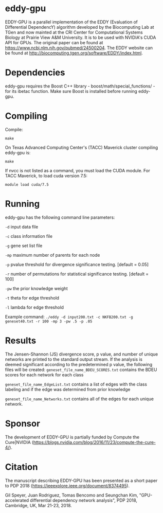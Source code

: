 # eddy-gpu
EDDY-GPU is a parallel implementation  of the EDDY (Evaluation of Differential DependencY) algorithm developed by the Biocomputing Lab at TGen and now mainted at the CRI Center for Computational Systems Biology at Prairie View A&M University. It is to be used with NVIDIA's CUDA API for GPUs. The original paper can be found at https://www.ncbi.nlm.nih.gov/pubmed/24500204. The EDDY website can be found at http://biocomputing.tgen.org/software/EDDY/index.html.  
# Dependencies
eddy-gpu requires the Boost C++ library - boost/math/special_functions/ - for its ibetac function. Make sure Boost is installed before running eddy-gpu.
# Compiling
Compile:

```make```

On Texas Advanced Computing Center's (TACC) Maverick cluster compiling eddy-gpu is:

```make```

If nvcc is not listed as a command, you must load the CUDA module. For TACC Maverick, to load cuda version 7.5:

```module load cuda/7.5```

# Running
eddy-gpu has the following command line parameters:

```-d``` input data file

```-c``` class information file

```-g``` gene set list file

```-mp``` maximum number of parents for each node

```-p``` pvalue threshold for divergence significance testing. [default = 0.05]

```-r``` number of permutations for statistical significance testing. [default = 100]

```-pw``` the prior knowledge weight

```-t``` theta for edge threshold

```-l``` lambda for edge threshold

Example command:
```./eddy -d input200.txt -c NKFB200.txt -g geneset40.txt -r 100 -mp 3 -pw .5 -p .05```
# Results
The Jensen-Shannon (JS) divergence score, p value, and number of unique networks are printed to the standard output stream.
If the analysis is deemed significant according to the predetermined p value, the following files will be created:
```geneset_file_name_BDEU_SCORES.txt``` contains the BDEU scores for each network for each class

```geneset_file_name_EdgeList.txt``` contains a list of edges with the class labeling and if the edge was determined from prior knowledge

```geneset_file_name_Networks.txt``` contains all of the edges for each unique network.
# Sponsor
The development of EDDY-GPU is partially funded by Compute the Cure|NVIDIA (https://blogs.nvidia.com/blog/2016/11/23/compute-the-cure-4/).

# Citation 
The manuscript describing EDDY-GPU has been presented as a short paper to PDP 2018 (https://ieeexplore.ieee.org/document/8374495).

Gil Speyer, Juan Rodriguez, Tomas Bencomo and Seungchan Kim, "GPU-accelerated differential dependency network analysis", PDP 2018, Cambridge, UK, Mar 21-23, 2018.

